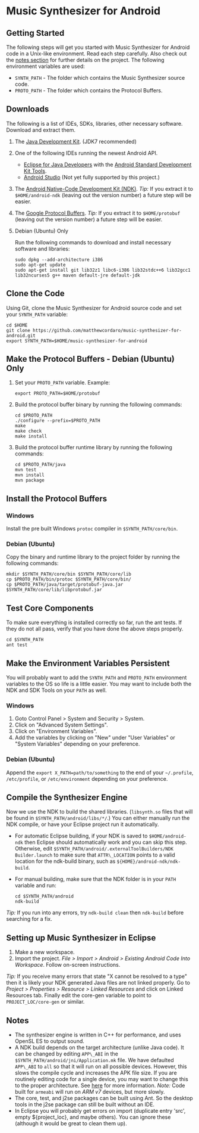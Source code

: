 # Music Synthesizer for Android #
## Getting Started ##
The following steps will get you started with Music Synthesizer for Android code in a Unix-like environment.  Read each step carefully.  Also check out the [notes section](#notes) for further details on the project. The following environment variables are used:
  * `SYNTH_PATH` - The folder which contains the Music Synthesizer source code.
  * `PROTO_PATH` - The folder which contains the Protocol Buffers.

## Downloads ##
The following is a list of IDEs, SDKs, libraries, other necessary software.  Download and extract them.

1.  The [Java Development Kit](http://www.oracle.com/technetwork/java/javase/downloads/index.html). (JDK7 recommended)
2.  One of the following IDEs running the newest Android API.

    - [Eclipse for Java Developers](https://eclipse.org/downloads/packages/) with the [Android Standard Development Kit Tools](https://developer.android.com/sdk/index.html#Other).
    - [Android Studio](https://developer.android.com/sdk/installing/index.html?pkg=studio) (Not yet fully supported by this project.)

3.  The [Android Native-Code Development Kit (NDK)](https://developer.android.com/ndk).  _Tip:_ If you extract it to `$HOME/android-ndk` (leaving out the version number) a future step will be easier.
  
4. The [Google Protocol Buffers](https://developers.google.com/protocol-buffers/docs/downloads). _Tip:_ If you extract it to `$HOME/protobuf` (leaving out the version number) a future step will be easier.

5.  Debian (Ubuntu) Only

    Run the following commands to download and install necessary software and libraries:

        sudo dpkg --add-architecture i386
        sudo apt-get update
        sudo apt-get install git lib32z1 libc6-i386 lib32stdc++6 lib32gcc1 lib32ncurses5 g++ maven default-jre default-jdk

## Clone the Code ##
Using Git, clone the Music Synthesizer for Android source code and set your `SYNTH_PATH` variable:

    cd $HOME
    git clone https://github.com/matthewcordaro/music-synthesizer-for-android.git
    export SYNTH_PATH=$HOME/music-synthesizer-for-android

## Make the Protocol Buffers - Debian (Ubuntu) Only ##

1. Set your `PROTO_PATH` variable. Example:
    ```
    export PROTO_PATH=$HOME/protobuf
    ```

2. Build the protocol buffer binary by running the following commands:
    ```
    cd $PROTO_PATH
    ./configure --prefix=$PROTO_PATH
    make
    make check
    make install
    ```

3. Build the protocol buffer runtime library by running the following commands:
    ```
    cd $PROTO_PATH/java
    mvn test
    mvn install
    mvn package
    ```

## Install the Protocol Buffers ##
### Windows ###
Install the pre built Windows `protoc` compiler in `$SYNTH_PATH/core/bin`.

### Debian (Ubuntu) ###
Copy the binary and runtime library to the project folder by running the following commands:
```
mkdir $SYNTH_PATH/core/bin $SYNTH_PATH/core/lib
cp $PROTO_PATH/bin/protoc $SYNTH_PATH/core/bin/
cp $PROTO_PATH/java/target/protobuf-java.jar $SYNTH_PATH/core/lib/libprotobuf.jar
```

## Test Core Components ##
To make sure everything is installed correctly so far, run the ant tests.  If they do not all pass, verify that you have done the above steps properly.
```
cd $SYNTH_PATH
ant test
```

## Make the Environment Variables Persistent ##
You will probably want to add the `SYNTH_PATH` and `PROTO_PATH` environment variables to the OS so life is a little easier. You may want to include both the NDK and SDK Tools on your `PATH` as well.

### Windows ###
1.  Goto Control Panel > System and Security > System.
2.  Click on "Advanced System Settings".
3.  Click on "Environment Variables".
4.  Add the variables by clicking on "New" under "User Variables" or "System Variables" depending on your preference.

### Debian (Ubuntu) ###
Append the `export X_PATH=path/to/something` to the end of your `~/.profile`, `/etc/profile`, or `/etc/environment` depending on your preference.

## Compile the Synthesizer Engine ##
Now we use the NDK to build the shared libraries. (`libsynth.so` files that will be found in `$SYNTH_PATH/android/libs/*/`.)  You can either manually run the NDK compile, or have your Eclipse project run it automatically.
  - For automatic Eclipse building, if your NDK is saved to `$HOME/android-ndk` then Eclipse should automatically work and you can skip this step. Otherwise, edit `$SYNTH_PATH/android/.externalToolBuilders/NDK Builder.launch` to make sure that `ATTR\_LOCATION` points to a valid location for the ndk-build binary, such as `${HOME}/android-ndk/ndk-build`.

  - For manual building, make sure that the NDK folder is in your `PATH` variable and run:
    ```
    cd $SYNTH_PATH/android
    ndk-build
    ```

_Tip:_ If you run into any errors, try `ndk-build clean` then `ndk-build` before searching for a fix.

## Setting up Music Synthesizer in Eclipse ##
1. Make a new workspace.
2. Import the project. _File > Import > Android > Existing Android Code Into Workspace_. Follow on-screen instructions.

_Tip:_ If you receive many errors that state "X cannot be resolved to a type" then it is likely your NDK generated Java files are not linked properly. Go to _Project > Properties > Resource > Linked Resources_ and click on Linked Resources tab. Finally edit the core-gen variable to point to `PROJECT_LOC/core-gen` or similar.

##  Notes ##
- The synthesizer engine is written in C++ for performance, and uses OpenSL ES to output sound.
-  A NDK build depends on the target architecture (unlike Java code). It can be changed by editing `APP\_ABI` in the `$SYNTH_PATH/android/jni/Application.mk` file. We have defaulted `APP\_ABI` to `all` so that it will run on all possible devices. However, this slows the compile cycle and increases the APK file size. If you are routinely editing code for a single device, you may want to change this to the proper architecture. See [here](https://developer.android.com/ndk/guides/arch.html) for more information. _Note:_ Code built for `armeabi` will run on _ARM v7_ devices, but more slowly.
-  The core, test, and j2se packages can be built using Ant. So the desktop tools in the j2se package can still be built without an IDE.
-  In Eclipse you will probably get errors on import (duplicate entry 'src', empty ${project\_loc}, and maybe others). You can ignore these (although it would be great to clean them up).
